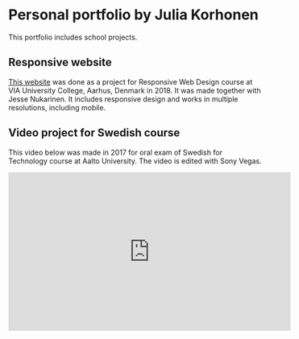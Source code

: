 # Personal portfolio by Julia Korhonen
This portfolio includes school projects. 
## Responsive website
[This website](https://juliakorhonen.github.io/Responsive-website) was done as a project for Responsive Web Design course at VIA University College, Aarhus, Denmark in 2018. It was made together with Jesse Nukarinen. It includes responsive design and works in multiple resolutions, including mobile. 

## Video project for Swedish course
This video below was made in 2017 for oral exam of Swedish for Technology course at Aalto University. The video is edited with Sony Vegas. 
<iframe width="560" height="315" src="https://www.youtube.com/embed/EWi6ppZviQc" frameborder="0" allow="accelerometer; autoplay; encrypted-media; gyroscope; picture-in-picture" allowfullscreen></iframe>
